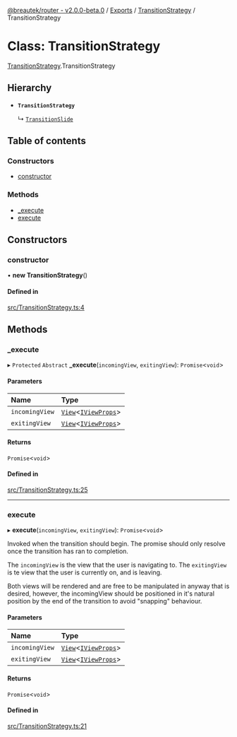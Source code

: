 [@breautek/router - v2.0.0-beta.0](../README.md) / [Exports](../modules.md) / [TransitionStrategy](../modules/TransitionStrategy.md) / TransitionStrategy

# Class: TransitionStrategy

[TransitionStrategy](../modules/TransitionStrategy.md).TransitionStrategy

## Hierarchy

- **`TransitionStrategy`**

  ↳ [`TransitionSlide`](TransitionSlide.TransitionSlide-1.md)

## Table of contents

### Constructors

- [constructor](TransitionStrategy.TransitionStrategy-1.md#constructor)

### Methods

- [\_execute](TransitionStrategy.TransitionStrategy-1.md#_execute)
- [execute](TransitionStrategy.TransitionStrategy-1.md#execute)

## Constructors

### constructor

• **new TransitionStrategy**()

#### Defined in

[src/TransitionStrategy.ts:4](https://github.com/breautek/router/blob/09c6533/src/TransitionStrategy.ts#L4)

## Methods

### \_execute

▸ `Protected` `Abstract` **_execute**(`incomingView`, `exitingView`): `Promise`<`void`\>

#### Parameters

| Name | Type |
| :------ | :------ |
| `incomingView` | [`View`](View.View-1.md)<[`IViewProps`](../interfaces/View.IViewProps.md)\> |
| `exitingView` | [`View`](View.View-1.md)<[`IViewProps`](../interfaces/View.IViewProps.md)\> |

#### Returns

`Promise`<`void`\>

#### Defined in

[src/TransitionStrategy.ts:25](https://github.com/breautek/router/blob/09c6533/src/TransitionStrategy.ts#L25)

___

### execute

▸ **execute**(`incomingView`, `exitingView`): `Promise`<`void`\>

Invoked when the transition should begin.
The promise should only resolve once the transition
has ran to completion.

The `incomingView` is the view that the user is navigating to.
The `exitingView` is te view that the user is currently on, and is leaving.

Both views will be rendered and are free to be manipulated in anyway that is desired,
however, the incomingView should be positioned in it's natural position by the end
of the transition to avoid "snapping" behaviour.

#### Parameters

| Name | Type |
| :------ | :------ |
| `incomingView` | [`View`](View.View-1.md)<[`IViewProps`](../interfaces/View.IViewProps.md)\> |
| `exitingView` | [`View`](View.View-1.md)<[`IViewProps`](../interfaces/View.IViewProps.md)\> |

#### Returns

`Promise`<`void`\>

#### Defined in

[src/TransitionStrategy.ts:21](https://github.com/breautek/router/blob/09c6533/src/TransitionStrategy.ts#L21)
